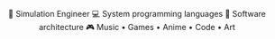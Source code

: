 <div align="center">
<br><br>
    💼 Simulation Engineer
    💻 System programming languages
    📖 Software architecture 
    🎮 Music • Games • Anime • Code • Art
<br><br>
<!-- <img src="https://raw.githubusercontent.com/innng/innng/master/assets/kyubey.gif" height="40" /> -->
<br>
</div>

